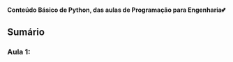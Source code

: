 <h4> Conteúdo Básico de Python, das aulas de Programação para Engenharia💕</h4>
<h2>Sumário</h2>
<h3>Aula 1: <a href=""Introdução</h3>
